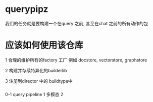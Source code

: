 # querypipz

我们的任务就是要构建一个在query 之前, 甚至在chat 之前的所有动作的包

#  应该如何使用该仓库
1 合理的维护所有的factory 工厂
    例如 docstore, vectorstore, graphstore

2 构建并存续特异化的builderlib

3 注册到director 中的 buildtype中



###

0-1 query pipeline
1 多模态
2 

